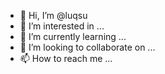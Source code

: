 - 👋 Hi, I’m @luqsu
- 👀 I’m interested in ...
- 🌱 I’m currently learning ...
- 💞️ I’m looking to collaborate on ...
- 📫 How to reach me ...

<!---
luqsu/luqsu is a ✨ special ✨ repository because its `README.md` (this file) appears on your GitHub profile.
You can click the Preview link to take a look at your changes.
--->
